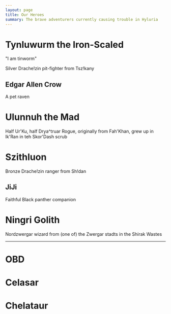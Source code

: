 ```yaml
---
layout: page
title: Our Heroes
summary: The brave adventurers currently causing trouble in Hyluria
---
```


# Tynluwurm the Iron-Scaled

"I am tinworm"

Silver Drache!zin pit-fighter from Tsz!kany

## Edgar Allen Crow

A pet raven

# Ulunnuh the Mad

Half Ur'Ku, half Drya^truar Rogue, originally from Fah'Khan, grew up in Ik'Ran in teh Skor'Dash scrub

# Szithluon

Bronze Drache!zin ranger from Sh!dan

## JiJi

Faithful Black panther companion

# Ningri Golith

Nordzwergar wizard from (one of) the Zwergar stadts in the Shirak Wastes

---

# OBD

# Celasar

# Chelataur
